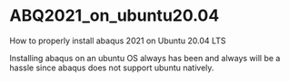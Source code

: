 # ABQ2021_on_ubuntu20.04
How to properly install abaqus 2021 on Ubuntu 20.04 LTS

Installing abaqus on an ubuntu OS always has been and always will be a hassle since abaqus does not support ubuntu natively. 
